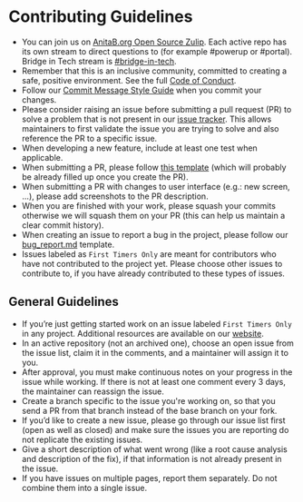 # Contributing Guidelines

* You can join us on [AnitaB.org Open Source Zulip](https://anitab-org.zulipchat.com/).  Each active repo has its own stream to direct questions to (for example #powerup or #portal). Bridge in Tech stream is [#bridge-in-tech](https://anitab-org.zulipchat.com/#narrow/stream/237630-bridge-in-tech).
* Remember that this is an inclusive community, committed to creating a safe, positive environment.  See the full [Code of Conduct](CODE_OF_CONDUCT.md).
* Follow our [Commit Message Style Guide](https://github.com/anitab-org/bridge-in-tech-backend/wiki/Commit-Message-Style-Guide) when you commit your changes.
* Please consider raising an issue before submitting a pull request (PR) to solve a problem that is not present in our [issue tracker](https://github.com/anitab-org/bridge-in-tech-backend/issues). This allows maintainers to first validate the issue you are trying to solve and also reference the PR to a specific issue.
* When developing a new feature, include at least one test when applicable.
* When submitting a PR, please follow [this template](PULL_REQUEST_TEMPLATE.md) (which will probably be already filled up once you create the PR).
* When submitting a PR with changes to user interface (e.g.: new screen, ...), please add screenshots to the PR description.
* When you are finished with your work, please squash your commits otherwise we will squash them on your PR (this can help us maintain a clear commit history). 
* When creating an issue to report a bug in the project, please follow our [bug_report.md](https://github.com/anitab-org/.github/blob/main/.github/ISSUE_TEMPLATE/bug_report.md) template.
* Issues labeled as `First Timers Only` are meant for contributors who have not contributed to the project yet. Please choose other issues to contribute to, if you have already contributed to these types of issues.

## General Guidelines

* If you’re just getting started work on an issue labeled `First Timers Only` in any project. Additional resources are available on our [website](http://www.systers.io).
* In an active repository (not an archived one), choose an open issue from the issue list, claim it in the comments, and a maintainer will assign it to you.  
* After approval, you must make continuous notes on your progress in the issue while working.  If there is not at least one comment every 3 days, the maintainer can reassign the issue.
* Create a branch specific to the issue you're working on, so that you send a PR from that branch instead of the base branch on your fork.
* If you’d like to create a new issue, please go through our issue list first (open as well as closed) and make sure the issues you are reporting do not replicate the existing issues. 
* Give a short description of what went wrong (like a root cause analysis and description of the fix), if that information is not already present in the issue.
* If you have issues on multiple pages, report them separately. Do not combine them into a single issue.
